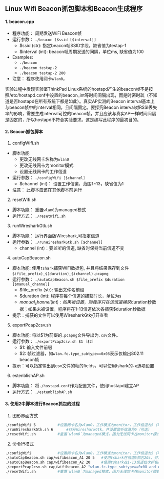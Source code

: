 ## Linux Wifi Beacon抓包脚本和Beacon生成程序
#### 1. beacon.cpp
-   程序功能： 周期发送WiFi Beacon帧
-   运行参数： `./beacon [$ssid [$interval]]`
    -   $ssid (str): 指定beacon帧SSID字段，缺省值为testap-1
    -   $interval (int): beacon帧周期发送的间隔，单位ms, 缺省值为100
-   Examples:
    -   `./beacon`
    -   `./beacon testap-2`
    -   `./beacon testap-2 200`
-   注意： 程序使用网卡`wlan0`，
    
实验过程中发现实验室ThinkPad Linux系统的hostapd产生的beacon帧不是按照/etc/hostapd.conf中设置的beacon_int等时间间隔出现，而是时密时疏（不知道是否hostapd在所有系统下都是如此）。真实AP实测的Beacon interval基本上与beacon帧中的interval相同，且间隔固定。要探究Beacon interval对RSSI丢失率的影响，需要生成interval可控的beacon帧，并且应该与真实AP一样时间间隔是固定的，所以hostapd不符合实验要求。这是编写此程序的最初目的。

#### 2. Beacon抓包脚本
1. configWifi.sh
-   脚本功能
    -   更改无线网卡名称为`wlan0`
    -   更改无线网卡为monitor模式
    -   设置无线网卡的工作信道
-   运行参数： `./configWifi [$channel]`
    -   $channel (int)： 设置工作信道，范围1~13，缺省值为1
-   注意： 此脚本应该在其他脚本前运行
2. resetWifi.sh
-   脚本功能： 重置`wlan0`为managed模式
-   运行方式： `./resetWifi.sh`
3. runWiresharkGtk.sh
-   脚本功能： 运行界面版Wireshark,可指定信道
-   运行参数： `./runWiresharkGtk.sh [$channel]`
    -   channel (int)：要监听的信道, 缺省时保持当前信道不变
4. autoCapBeacon.sh
-   脚本功能: 使用`tshark`捕获WiFi数据包, 并且将结果保存到文件 `$(file_prefix)_$(duration)_$(channel).pcapng`
-   运行参数： `./autoCapBeacon.sh $file_prefix $duration [$manual_channel]`
    -   $file_prefix (str): 输出文件名前缀
    -   $duration (int): 程序在每个信道的捕获时长，单位为s
    -   $manual_channel (int): 如果被设置，则程序只在该信道捕获$duration秒数据；如果未被设置，程序将在1-13信道依次各捕获$duration秒数据
-   提示：捕获的文件可以使用WiresharkGtk打开查看
5. exportPcap2csv.sh
-   脚本功能: 将以$1为前缀的`.pcapng`文件导出为`.csv`文件。
-   运行参数： `./exportPcap2csv.sh $1 [$2]`
    -   $1: 输入文件前缀 
    -   $2: 帧过滤器，如`wlan.fc.type_subtype==0x08`表示仅输出802.11 beacon帧
-   提示：可以指定输出到csv文件的帧的fields，可以使用tshark的`-e`选项设置
6. estenblishAP.sh
-   脚本功能： 将`./hostapd.conf`作为配置文件，使用hostapd建立AP
-   运行方式： `./estenblishAP.sh`
#### 3. 使用2中脚本进行Beacon抓包的过程
1. 图形界面方式
```bash
./configWifi 5			#设置网卡名为wlan0，工作模式为monitor，工作信道为5（可选）
./runWiresharkGtk.sh 6		#打开WiresharkGtk，并设置监听信道为6（可选）
./resetWifi.sh			#重置`wlan0`为managed模式，因为无线网卡在monitor模式无法上网

```
2. 命令行模式
```bash
./configWifi			#设置网卡名为wlan0，工作模式为monitor，工作信道为5（可选）
./autoCapBeacon.sh cap/wifibeacon_A1 20 5	#使用tshark在信道5抓包20s，并将结果保存到文件cap/wifibeacon_A1_20_5.pcapng
./autoCapBeacon.sh cap/wifibeacon_A2 20		#使用tshark在1-13信道依次抓包各20s，并将结果保存到文件cap/wifibeacon_A2_20_1.pcapng，cap/wifibeacon_A2_20_2.pcapng，...
./exportPcap2csv.sh cap/wifibeacon_A2 "wlan.fc.type_subtype==0x08 and wlan.fc.type_subtype==0x08"	#将上一命令的所有输出文件导出为同名的.csv文件，导出时只导出满足过滤条件的帧
./resetWifi.sh			#重置`wlan0`为managed模式，因为无线网卡在monitor模式无法上网

```



